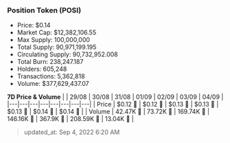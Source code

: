 
  ### Position Token (POSI)
  - Price: $0.14
  - Market Cap: $12,382,106.55
  - Max Supply: 100,000,000
  - Total Supply: 90,971,199.195
  - Circulating Supply: 90,732,952.008
  - Total Burn: 238,247.187
  - Holders: 605,248
  - Transactions: 5,362,818
  - Volume: $377,629,437.07

  **7D Price & Volume**
  | | 29&#x2F;08 | 30&#x2F;08 | 31&#x2F;08 | 01&#x2F;09 | 02&#x2F;09 | 03&#x2F;09 | 04&#x2F;09 |
  |---|---|---|---|---|---|---|---|
  | Price | $0.12 🔻 | $0.12 🔻 | $0.13 🚀 | $0.13 🔻 | $0.13 🚀 | $0.14 🚀 | $0.14 🚀 |
  | Volume | 42.47K 🔻 | 73.72K 🚀 | 169.74K 🚀 | 146.16K 🔻 | 367.9K 🚀 | 208.59K 🔻 | 13.04K 🔻 |

  > updated_at: Sep 4, 2022 6:20 AM
